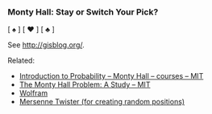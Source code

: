 ### Monty Hall: Stay or Switch Your Pick? ###

[ ♠ ] [ ♥ ] [ ♣ ]

See http://gisblog.org/.

Related:
* [Introduction to Probability – Monty Hall – courses – MIT](http://web.mit.edu/rsi/www/2013/files/MiniSamples/MontyHall/montymain.pdf)
* [The Monty Hall Problem: A Study – MIT](http://courses.csail.mit.edu/6.042/fall05/ln12.pdf)
* [Wolfram](http://mathworld.wolfram.com/MontyHallProblem.html)
* [Mersenne Twister (for creating random positions)](http://en.wikipedia.org/wiki/Mersenne_twister)
